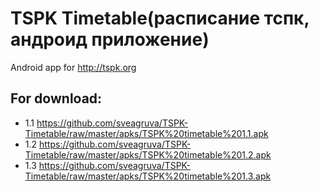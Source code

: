 # TSPK Timetable(расписание тспк, андроид приложение)
Android app for http://tspk.org

## For download:
 * 1.1 https://github.com/sveagruva/TSPK-Timetable/raw/master/apks/TSPK%20timetable%201.1.apk
 * 1.2 https://github.com/sveagruva/TSPK-Timetable/raw/master/apks/TSPK%20timetable%201.2.apk
 * 1.3 https://github.com/sveagruva/TSPK-Timetable/raw/master/apks/TSPK%20timetable%201.3.apk 
